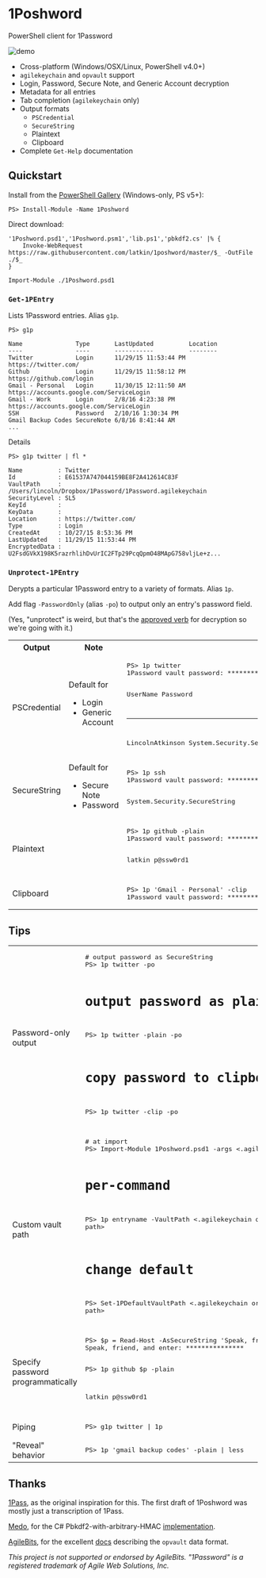 # 1Poshword
PowerShell client for 1Password

![demo](demo.gif)

  - Cross-platform (Windows/OSX/Linux, PowerShell v4.0+)
  - `agilekeychain` and `opvault` support
  - Login, Password, Secure Note, and Generic Account decryption
  - Metadata for all entries
  - Tab completion (`agilekeychain` only)
  - Output formats
    - `PSCredential`
    - `SecureString`
    - Plaintext
    - Clipboard
  - Complete `Get-Help` documentation

## Quickstart

Install from the [PowerShell Gallery](https://www.powershellgallery.com/packages/1Poshword) (Windows-only, PS v5+):

```
PS> Install-Module -Name 1Poshword
```

Direct download:

```
'1Poshword.psd1','1Poshword.psm1','lib.ps1','pbkdf2.cs' |% {
    Invoke-WebRequest https://raw.githubusercontent.com/latkin/1poshword/master/$_ -OutFile ./$_
}

Import-Module ./1Poshword.psd1
```

### `Get-1PEntry`

Lists 1Password entries. Alias `g1p`.

```
PS> g1p

Name               Type       LastUpdated          Location
----               ----       -----------          --------
Twitter            Login      11/29/15 11:53:44 PM https://twitter.com/
Github             Login      11/29/15 11:58:12 PM https://github.com/login
Gmail - Personal   Login      11/30/15 12:11:50 AM https://accounts.google.com/ServiceLogin
Gmail - Work       Login      2/8/16 4:23:38 PM    https://accounts.google.com/ServiceLogin
SSH                Password   2/10/16 1:30:34 PM
Gmail Backup Codes SecureNote 6/8/16 8:41:44 AM
...
```

Details

```
PS> g1p twitter | fl *

Name          : Twitter
Id            : E61537A747044159BE8F2A412614C83F
VaultPath     : /Users/lincoln/Dropbox/1Password/1Password.agilekeychain
SecurityLevel : SL5
KeyId         : 
KeyData       : 
Location      : https://twitter.com/
Type          : Login
CreatedAt     : 10/27/15 8:53:36 PM
LastUpdated   : 11/29/15 11:53:44 PM
EncryptedData : U2FsdGVkX198K5razrhlihDvUrIC2FTp29PcqQpmO48MApG758vljLe+z...
```

### `Unprotect-1PEntry`

Derypts a particular 1Password entry to a variety of formats. Alias `1p`.

Add flag `-PasswordOnly` (alias `-po`) to output only an entry's password field.

(Yes, "unprotect" is weird, but that's the [approved verb](https://msdn.microsoft.com/en-us/library/ms714428(v=vs.85).aspx)
for decryption so we're going with it.)

<table>
  <tr>
    <th>Output</th>
    <th>Note</th>
    <th/>
  </tr>
  <tr>
    <td>PSCredential</td>
    <td>Default for<ul><li>Login</li><li>Generic Account</li></td>
    <td><pre>PS> 1p twitter
1Password vault password: ***************

UserName                            Password
--------                            --------
LincolnAtkinson System.Security.SecureString</pre>
    </td>
  </tr>
  <tr>
    <td>SecureString</td>
    <td>Default for<ul><li>Secure Note</li><li>Password</li></td>
    <td><pre>PS> 1p ssh
1Password vault password: ***************

System.Security.SecureString</pre>
    </td>
  </tr>
  <tr>
    <td>Plaintext</td>
    <td/>
    <td><pre>
PS> 1p github -plain
1Password vault password: ***************

latkin
p@ssw0rd1</pre>
    </td>
  </tr>
  <tr>
    <td>Clipboard</td>
    <td/>
    <td><pre>PS> 1p 'Gmail - Personal' -clip
1Password vault password: ***************</pre>
    </td>
  </tr>

</table>

## Tips

<table>
  <tr>
    <td>Password-only output</td>
    <td><pre># output password as SecureString
PS> 1p twitter -po

# output password as plaintext
PS> 1p twitter -plain -po

# copy password to clipboard
PS> 1p twitter -clip -po</pre>
    </td>
  </tr>
  <tr>
    <td>Custom vault path</td>
    <td><pre># at import
PS> Import-Module 1Poshword.psd1 -args <.agilekeychain or .opvault path>

# per-command
PS> 1p entryname -VaultPath <.agilekeychain or .opvault path>

# change default
PS> Set-1PDefaultVaultPath <.agilekeychain or .opvault path></pre>
    </td>
  </tr>
  <tr>
    <td>Specify password programmatically</td>
    <td><pre>PS> $p = Read-Host -AsSecureString 'Speak, friend, and enter'
Speak, friend, and enter: ***************

PS> 1p github $p -plain

latkin
p@ssw0rd1</pre>
    </td>
  </tr>
  <tr>
    <td>Piping</td>
    <td><pre>PS> g1p twitter | 1p</pre></td>
  </tr>
  <tr>
    <td>"Reveal" behavior</td>
    <td><pre>PS> 1p 'gmail backup codes' -plain | less</pre></td>
  </tr>
</table>

## Thanks

[1Pass](https://github.com/georgebrock/1pass), as the original inspiration for this. The first draft of 1Poshword
was mostly just a transcription of 1Pass.

[Medo](https://www.medo64.com/), for the C# Pbkdf2-with-arbitrary-HMAC [implementation](https://www.medo64.com/2012/04/pbkdf2-with-sha-256-and-others/).

[AgileBits](https://agilebits.com/), for the excellent [docs](https://support.1password.com/opvault-design/) describing the `opvault` data format.

_This project is not supported or endorsed by AgileBits.
"1Password" is a registered trademark of Agile Web Solutions, Inc._